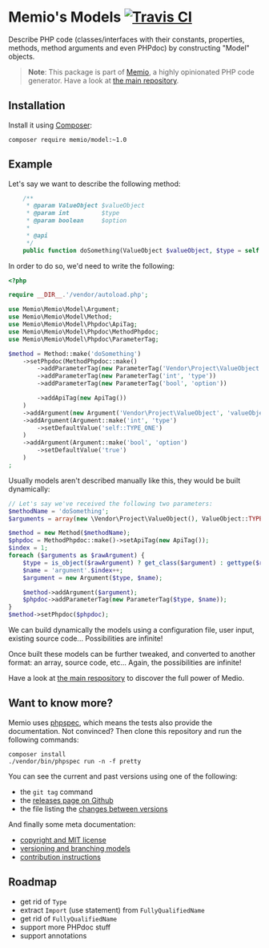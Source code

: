 # Memio's Models [![Travis CI](https://travis-ci.org/memio/model.png)](https://travis-ci.org/memio/model)

Describe PHP code (classes/interfaces with their constants, properties, methods,
method arguments and even PHPdoc) by constructing "Model" objects.

> **Note**: This package is part of [Memio](http://memio.github.io/memio), a highly opinionated PHP code generator.
> Have a look at [the main repository](http://github.com/memio/memio).

## Installation

Install it using [Composer](https://getcomposer.org/download):

    composer require memio/model:~1.0

## Example

Let's say we want to describe the following method:

```php
    /**
     * @param ValueObject $valueObject
     * @param int         $type
     * @param boolean     $option
     *
     * @api
     */
    public function doSomething(ValueObject $valueObject, $type = self::TYPE_ONE, $option = true);
```

In order to do so, we'd need to write the following:

```php
<?php

require __DIR__.'/vendor/autoload.php';

use Memio\Memio\Model\Argument;
use Memio\Memio\Model\Method;
use Memio\Memio\Model\Phpdoc\ApiTag;
use Memio\Memio\Model\Phpdoc\MethodPhpdoc;
use Memio\Memio\Model\Phpdoc\ParameterTag;

$method = Method::make('doSomething')
    ->setPhpdoc(MethodPhpdoc::make()
        ->addParameterTag(new ParameterTag('Vendor\Project\ValueObject', 'valueObject'))
        ->addParameterTag(new ParameterTag('int', 'type'))
        ->addParameterTag(new ParameterTag('bool', 'option'))

        ->addApiTag(new ApiTag())
    )
    ->addArgument(new Argument('Vendor\Project\ValueObject', 'valueObject'))
    ->addArgument(Argument::make('int', 'type')
        ->setDefaultValue('self::TYPE_ONE')
    )
    ->addArgument(Argument::make('bool', 'option')
        ->setDefaultValue('true')
    )
;
```

Usually models aren't described manually like this, they would be built dynamically:

```php
// Let's say we've received the following two parameters:
$methodName = 'doSomething';
$arguments = array(new \Vendor\Project\ValueObject(), ValueObject::TYPE_ONE, true);

$method = new Method($methodName);
$phpdoc = MethodPhpdoc::make()->setApiTag(new ApiTag());
$index = 1;
foreach ($arguments as $rawArgument) {
    $type = is_object($rawArgument) ? get_class($argument) : gettype($rawArgument);
    $name = 'argument'.$index++;
    $argument = new Argument($type, $name);

    $method->addArgument($argument);
    $phpdoc->addParameterTag(new ParameterTag($type, $name));
}
$method->setPhpdoc($phpdoc);
```

We can build dynamically the models using a configuration file, user input, existing
source code... Possibilities are infinite!

Once built these models can be further tweaked, and converted to another format:
an array, source code, etc... Again, the possibilities are infinite!

Have a look at [the main respository](http://github.com/memio/memio) to discover the full power of Medio.

## Want to know more?

Memio uses [phpspec](http://phpspec.net/), which means the tests also provide the documentation.
Not convinced? Then clone this repository and run the following commands:

    composer install
    ./vendor/bin/phpspec run -n -f pretty

You can see the current and past versions using one of the following:

* the `git tag` command
* the [releases page on Github](https://github.com/memio/memio/releases)
* the file listing the [changes between versions](CHANGELOG.md)

And finally some meta documentation:

* [copyright and MIT license](LICENSE)
* [versioning and branching models](VERSIONING.md)
* [contribution instructions](CONTRIBUTING.md)

## Roadmap

* get rid of `Type`
* extract `Import` (use statement) from `FullyQualifiedName`
* get rid of `FullyQualifiedName`
* support more PHPdoc stuff
* support annotations
